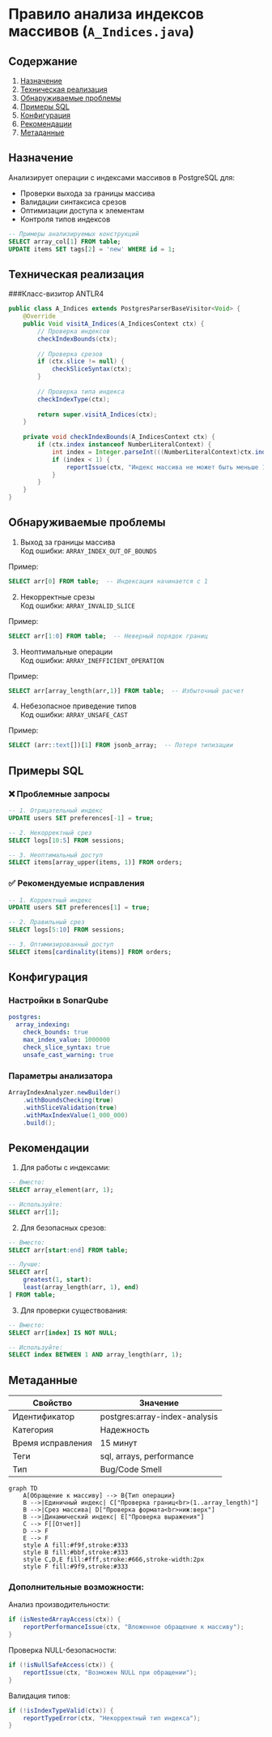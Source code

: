 # Правило анализа индексов массивов (`A_Indices.java`)

## Содержание
1. [Назначение](#назначение_A_Expr)
2. [Техническая реализация](#техническая-реализация_A_Expr)
3. [Обнаруживаемые проблемы](#обнаруживаемые-проблемы_A_Expr)
4. [Примеры SQL](#примеры-sql_A_Expr)
5. [Конфигурация](#конфигурация_A_Expr)
6. [Рекомендации](#рекомендации_A_Expr)
7. [Метаданные](#метаданные_A_Expr)

## Назначение <a name="назначение_A_Indices"></a>
Анализирует операции с индексами массивов в PostgreSQL для:
- Проверки выхода за границы массива
- Валидации синтаксиса срезов
- Оптимизации доступа к элементам
- Контроля типов индексов

```sql
-- Примеры анализируемых конструкций
SELECT array_col[1] FROM table;
UPDATE items SET tags[2] = 'new' WHERE id = 1;
```
## Техническая реализация <a name="техническая-реализация_A_Indices"></a>
###Класс-визитор ANTLR4

```java
public class A_Indices extends PostgresParserBaseVisitor<Void> {
    @Override
    public Void visitA_Indices(A_IndicesContext ctx) {
        // Проверка индексов
        checkIndexBounds(ctx);
        
        // Проверка срезов
        if (ctx.slice != null) {
            checkSliceSyntax(ctx);
        }
        
        // Проверка типа индекса
        checkIndexType(ctx);
        
        return super.visitA_Indices(ctx);
    }
    
    private void checkIndexBounds(A_IndicesContext ctx) {
        if (ctx.index instanceof NumberLiteralContext) {
            int index = Integer.parseInt(((NumberLiteralContext)ctx.index).getText());
            if (index < 1) {
                reportIssue(ctx, "Индекс массива не может быть меньше 1");
            }
        }
    }
}
```
## Обнаруживаемые проблемы <a name="обнаруживаемые-проблемы_A_Indices"></a>
1. Выход за границы массива  
Код ошибки: `ARRAY_INDEX_OUT_OF_BOUNDS`

Пример:

```sql
SELECT arr[0] FROM table;  -- Индексация начинается с 1
```
2. Некорректные срезы  
Код ошибки: `ARRAY_INVALID_SLICE`

Пример:

```sql
SELECT arr[1:0] FROM table;  -- Неверный порядок границ
```
3. Неоптимальные операции  
Код ошибки: `ARRAY_INEFFICIENT_OPERATION`

Пример:

```sql
SELECT arr[array_length(arr,1)] FROM table;  -- Избыточный расчет
```
4. Небезопасное приведение типов  
Код ошибки: `ARRAY_UNSAFE_CAST`

Пример:

```sql
SELECT (arr::text[])[1] FROM jsonb_array;  -- Потеря типизации
```
## Примеры SQL <a name="примеры-sql_A_Indices"></a>
### ❌ Проблемные запросы

```sql
-- 1. Отрицательный индекс
UPDATE users SET preferences[-1] = true;

-- 2. Некорректный срез
SELECT logs[10:5] FROM sessions;

-- 3. Неоптимальный доступ
SELECT items[array_upper(items, 1)] FROM orders;
```
### ✅ Рекомендуемые исправления

```sql
-- 1. Корректный индекс
UPDATE users SET preferences[1] = true;

-- 2. Правильный срез
SELECT logs[5:10] FROM sessions;

-- 3. Оптимизированный доступ
SELECT items[cardinality(items)] FROM orders;
```
## Конфигурация <a name="конфигурация_A_Indices"></a>
### Настройки в SonarQube

```yaml
postgres:
  array_indexing:
    check_bounds: true
    max_index_value: 1000000
    check_slice_syntax: true
    unsafe_cast_warning: true
```
### Параметры анализатора

```java
ArrayIndexAnalyzer.newBuilder()
    .withBoundsChecking(true)
    .withSliceValidation(true)
    .withMaxIndexValue(1_000_000)
    .build();
```
## Рекомендации <a name="рекомендации_A_Indices"></a>
1. Для работы с индексами:

```sql
-- Вместо:
SELECT array_element(arr, 1);

-- Используйте:
SELECT arr[1];
```
2. Для безопасных срезов:

```sql
-- Вместо:
SELECT arr[start:end] FROM table;

-- Лучше:
SELECT arr[
    greatest(1, start):
    least(array_length(arr, 1), end)
] FROM table;
```
3. Для проверки существования:

```sql
-- Вместо:
SELECT arr[index] IS NOT NULL;

-- Используйте:
SELECT index BETWEEN 1 AND array_length(arr, 1);
```
## Метаданные <a name="метаданные_A_Indices"></a>
|Свойство|Значение
|-|-
|Идентификатор|postgres:array-index-analysis
|Категория|Надежность
|Время исправления|15 минут
|Теги|sql, arrays, performance
|Тип|Bug/Code Smell
```mermaid
graph TD
    A[Обращение к массиву] --> B{Тип операции}
    B -->|Единичный индекс| C["Проверка границ<br>(1..array_length)"]
    B -->|Срез массива| D["Проверка формата<br>ниж:верх"]
    B -->|Динамический индекс| E["Проверка выражения"]
    C --> F[[Отчет]]
    D --> F
    E --> F
    style A fill:#f9f,stroke:#333
    style B fill:#bbf,stroke:#333
    style C,D,E fill:#fff,stroke:#666,stroke-width:2px
    style F fill:#9f9,stroke:#333
```
### Дополнительные возможности:
Анализ производительности:

```java
if (isNestedArrayAccess(ctx)) {
    reportPerformanceIssue(ctx, "Вложенное обращение к массиву");
}
```
Проверка NULL-безопасности:

```java
if (!isNullSafeAccess(ctx)) {
    reportIssue(ctx, "Возможен NULL при обращении");
}
```
Валидация типов:

```java
if (!isIndexTypeValid(ctx)) {
    reportTypeError(ctx, "Некорректный тип индекса");
}
```